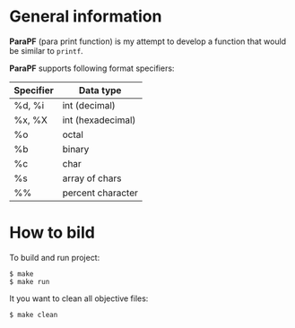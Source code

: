 # General information

**ParaPF** (para print function) is my attempt to develop a function that would be similar to `printf`.

**ParaPF** supports following format specifiers:

| Specifier | Data type         |
|-----------|-------------------|
| %d, %i    | int (decimal)     |
| %x, %X    | int (hexadecimal) |
| %o        | octal             |
| %b        | binary            |
| %c        | char              |
| %s        | array of chars    |
| %%        | percent character |

# How to bild

To build and run project:
```
$ make
$ make run
```

It you want to clean all objective files:
```
$ make clean
```
